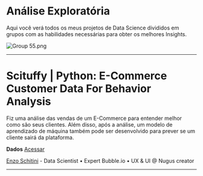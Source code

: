 # Análise Exploratória
Aqui você verá todos os meus projetos de Data Science divididos em grupos com as habilidades necessárias para obter os melhores Insights.

![Group 55.png](<attachment:Group 55.png>)

---

# **Scituffy** | Python: E-Commerce Customer Data For Behavior Analysis
Fiz uma análise das vendas de um E-Commerce para entender melhor como são seus clientes. Além disso, após a análise, um modelo de aprendizado de máquina também pode ser desenvolvido para prever se um cliente sairá da plataforma.

**Dados** [Acessar](https://www.kaggle.com/datasets/shriyashjagtap/e-commerce-customer-for-behavior-analysis)

[Enzo Schitini](https://www.linkedin.com/in/enzoschitini/) - Data Scientist • Expert Bubble.io • UX & UI @ Nugus creator

---